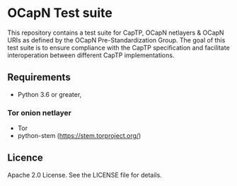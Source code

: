 # OCapN Test suite

This repository contains a test suite for CapTP, OCapN netlayers & OCapN URIs as defined by the OCapN Pre-Standardization Group. The goal of this test suite is to ensure compliance with the CapTP specification and facilitate interoperation between different CapTP implementations.

## Requirements

- Python 3.6 or greater,


### Tor onion netlayer

- Tor
- python-stem (https://stem.torproject.org/)

## Licence

Apache 2.0 License. See the LICENSE file for details.